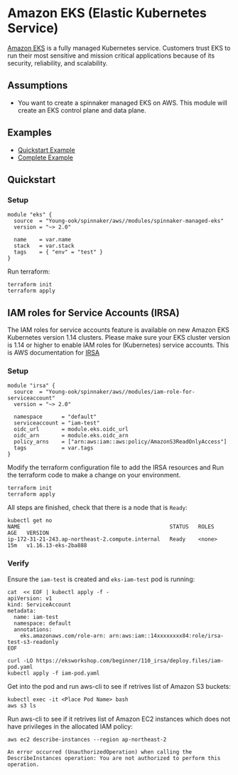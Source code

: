# Amazon EKS (Elastic Kubernetes Service)
[Amazon EKS](https://aws.amazon.com/eks/) is a fully managed Kubernetes service. Customers trust EKS to run their most sensitive and mission critical applications because of its security, reliability, and scalability.

## Assumptions
* You want to create a spinnaker managed EKS on AWS. This module will create an EKS control plane and data plane.

## Examples
- [Quickstart Example](https://github.com/Young-ook/terraform-aws-spinnaker/tree/master/modules/spinnaker-managed-eks/README.md#Quickstart)
- [Complete Example](https://github.com/Young-ook/terraform-aws-spinnaker/tree/master/examples/spinnaker-managed-eks/README.md)

## Quickstart
### Setup
```hcl
module "eks" {
  source  = "Young-ook/spinnaker/aws//modules/spinnaker-managed-eks"
  version = "~> 2.0"

  name    = var.name
  stack   = var.stack
  tags    = { "env" = "test" }
}
```
Run terraform:
```
terraform init
terraform apply
```

## IAM roles for Service Accounts (IRSA)
The IAM roles for service accounts feature is available on new Amazon EKS Kubernetes version 1.14 clusters. Please make sure your EKS cluster version is 1.14 or higher to enable IAM roles for (Kubernetes) service accounts.
This is AWS documentation for [IRSA]( https://docs.aws.amazon.com/eks/latest/userguide/iam-roles-for-service-accounts.html)

### Setup
```hcl
module "irsa" {
  source  = "Young-ook/spinnaker/aws//modules/iam-role-for-serviceaccount"
  version = "~> 2.0"

  namespace      = "default"
  serviceaccount = "iam-test"
  oidc_url       = module.eks.oidc_url
  oidc_arn       = module.eks.oidc_arn
  policy_arns    = ["arn:aws:iam::aws:policy/AmazonS3ReadOnlyAccess"]
  tags           = var.tags
}
```
Modify the terraform configuration file to add the IRSA resources and Run the terraform code to make a change on your environment.
```
terraform init
terraform apply
```
All steps are finished, check that there is a node that is `Ready`:
```
kubectl get no
NAME                                               STATUS   ROLES    AGE   VERSION
ip-172-31-21-243.ap-northeast-2.compute.internal   Ready    <none>   15m   v1.16.13-eks-2ba888
```

### Verify
Ensure the `iam-test` is created and `eks-iam-test` pod is running:
```
cat  << EOF | kubectl apply -f -
apiVersion: v1
kind: ServiceAccount
metadata:
  name: iam-test
  namespace: default
  annotations:
    eks.amazonaws.com/role-arn: arn:aws:iam::14xxxxxxxx84:role/irsa-test-s3-readonly
EOF
```
```
curl -LO https://eksworkshop.com/beginner/110_irsa/deploy.files/iam-pod.yaml
kubectl apply -f iam-pod.yaml
```
Get into the pod and run aws-cli to see if retrives list of Amazon S3 buckets:
```
kubectl exec -it <Place Pod Name> bash
aws s3 ls
```
Run aws-cli to see if it retrives list of Amazon EC2 instances which does not have privileges in the allocated IAM policy:
```
aws ec2 describe-instances --region ap-northeast-2

An error occurred (UnauthorizedOperation) when calling the DescribeInstances operation: You are not authorized to perform this operation.
```
